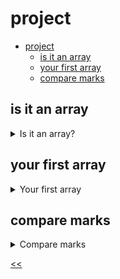 # project

- [project](#project)
  - [is it an array](#is-it-an-array)
  - [your first array](#your-first-array)
  - [compare marks](#compare-marks)
 
## is it an array
<details>
<summary>Is it an array?</summary>

### description
Finish writing the `checkData` function. It should accept a data structure and check whether it's an array or not.

Use `console.log()` to print the result.

### examples
**Sample Input 1**:
```
array
```

**Sample Output 1**:
```
false
```

### solution
[is-array.js](./is-array.js)

</details>
 
## your first array
<details>
<summary>Your first array</summary>

### description
Create an array called `myFirstArray` and assign its first position a value of `10`.

You don't need to print or return anything; declare the array and assign the value.

### examples
**Sample Input 1:**
```
```

**Sample Output 1:**
```
10
```

### solution
[first-array.js](./first-array.js)

</details>
 
## compare marks
<details>
<summary>Compare marks</summary>

### description
Alex and his four friends have been given marks in Computer Science. Now, Alex wants to compare his marks with those of his friends by using an Array to store their marks. Specifically, he wants to get the difference between his mark (stored as the first element of the Array) and his best friend's mark (stored as the last element of the Array). Can you help Alex to do this?

The function is already defined for you. An array will be given as an argument to this function; you don't need to create an array.

Complete the code below and use console.log() to output the result; you don't need to call the function.

```javascript
function getDifference(marks) {
       console.log(...);
}
```

### examples
**Sample Input 1:**
```
34 56 23 54 43

```

**Sample Output 1:**
```
-9

```

**Sample Input 2:**
```
12 34 6 7 0

```

**Sample Output 2:**
```
12

```

**Sample Input 3:**
```
30 40 50 60 70

```

**Sample Output 3:**
```
-40

```

**Sample Input 4:**
```
0 0 0 0 0

```

**Sample Output 4:**
```
0
```
### solution
[compare.js](./compare.js)

</details>

[<<](../../README.md)
<!--
:%s/\(Sample \(Input\|Output\) \d:\)\n\(.*\)/```\r\r**\1**\r```\3/gc
-->

